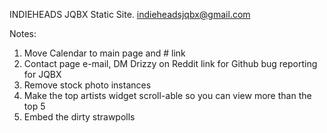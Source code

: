 
INDIEHEADS JQBX Static Site.
indieheadsjqbx@gmail.com


Notes:
1. Move Calendar to main page and # link
2. Contact page
 e-mail, DM Drizzy on Reddit
 link for Github bug reporting for JQBX
3. Remove stock photo instances
4. Make the top artists widget scroll-able so you can view more than the top 5
5. Embed the dirty strawpolls
